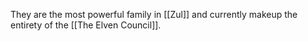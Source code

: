 They are the most powerful family in [[Zul]] and currently makeup the entirety of the [[The Elven Council]].
